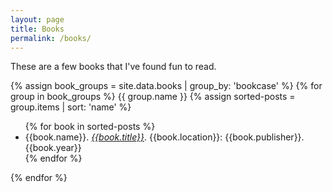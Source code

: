 ```yaml
---
layout: page
title: Books
permalink: /books/
---
```

These are a few books that I've found fun to read.

{% assign book_groups = site.data.books | group_by: 'bookcase' %}
{% for group in book_groups %}
{{ group.name }}
{% assign sorted-posts = group.items | sort: 'name' %}
<ul>{% for book in sorted-posts %}
	<li>{{book.name}}. <i><a href="https://www.amazon.com/s?k={{book.isbn}}">{{book.title}}</a></i>. {{book.location}}: {{book.publisher}}. {{book.year}}</li> 
{% endfor %}</ul>
{% endfor %}

